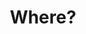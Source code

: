 ---
order: 14
slug: "/where"
parentSlug: "/"
title: "Where?"
description: "is Goldlabel?"
icon: "geo"
image: "/png/everybody.png"
keywords: "Who, What, When, Where, Why, How,"

---